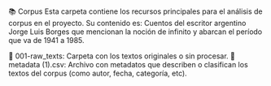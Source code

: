 📚 Corpus
Esta carpeta contiene los recursos principales para el análisis de corpus en el proyecto. Su contenido es: Cuentos del escritor argentino Jorge Luis Borges que mencionan la noción de infinito y abarcan el período que va de 1941 a 1985.

📂 001-raw_texts: Carpeta con los textos originales o sin procesar.
📄 metadata (1).csv: Archivo con metadatos que describen o clasifican los textos del corpus (como autor, fecha, categoría, etc).
